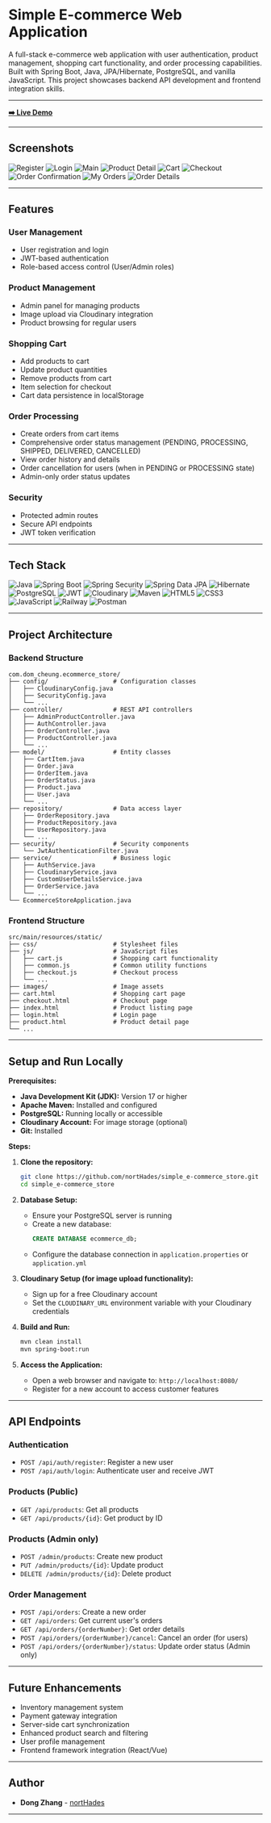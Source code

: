 # Simple E-commerce Web Application

A full-stack e-commerce web application with user authentication, product management, shopping cart functionality, and order processing capabilities. Built with Spring Boot, Java, JPA/Hibernate, PostgreSQL, and vanilla JavaScript. This project showcases backend API development and frontend integration skills.

---

**[➡️ Live Demo](https://simplee-commercestore-production.up.railway.app/)** 

---

## Screenshots

![Register](https://res.cloudinary.com/drxo7i9dk/image/upload/v1747458791/register_ttenl8.png)
![Login](https://res.cloudinary.com/drxo7i9dk/image/upload/w_1000,ar_16:9,c_fill,g_auto,e_sharpen/v1747458790/login_a18eyo.png)
![Main](https://res.cloudinary.com/drxo7i9dk/image/upload/w_1000,ar_16:9,c_fill,g_auto,e_sharpen/v1747458791/main_g1xans.png)
![Product Detail](https://res.cloudinary.com/drxo7i9dk/image/upload/w_1000,ar_16:9,c_fill,g_auto,e_sharpen/v1747458793/product-details_nqz5oz.png)
![Cart](https://res.cloudinary.com/drxo7i9dk/image/upload/v1747458790/cart_svtd6q.png)
![Checkout](https://res.cloudinary.com/drxo7i9dk/image/upload/v1747458790/checkout_zpcsom.png)
![Order Confirmation](https://res.cloudinary.com/drxo7i9dk/image/upload/w_1000,ar_16:9,c_fill,g_auto,e_sharpen/v1747458790/order-confirm_lfa3hw.png)
![My Orders](https://res.cloudinary.com/drxo7i9dk/image/upload/v1747458790/order_zas8y6.png)
![Order Details](https://res.cloudinary.com/drxo7i9dk/image/upload/v1747458791/order-details_bmy8qd.png)

---

## Features

### User Management
* User registration and login
* JWT-based authentication
* Role-based access control (User/Admin roles)

### Product Management
* Admin panel for managing products
* Image upload via Cloudinary integration
* Product browsing for regular users

### Shopping Cart
* Add products to cart
* Update product quantities
* Remove products from cart
* Item selection for checkout
* Cart data persistence in localStorage

### Order Processing
* Create orders from cart items
* Comprehensive order status management (PENDING, PROCESSING, SHIPPED, DELIVERED, CANCELLED)
* View order history and details
* Order cancellation for users (when in PENDING or PROCESSING state)
* Admin-only order status updates

### Security
* Protected admin routes
* Secure API endpoints
* JWT token verification

---

## Tech Stack

![Java](https://img.shields.io/badge/Java-ED8B00?style=for-the-badge&logo=openjdk&logoColor=white)
![Spring Boot](https://img.shields.io/badge/Spring_Boot-6DB33F?style=for-the-badge&logo=spring-boot&logoColor=white)
![Spring Security](https://img.shields.io/badge/Spring_Security-6DB33F?style=for-the-badge&logo=spring-security&logoColor=white)
![Spring Data JPA](https://img.shields.io/badge/Spring_Data_JPA-6DB33F?style=for-the-badge&logo=spring&logoColor=white) 
![Hibernate](https://img.shields.io/badge/Hibernate-59666C?style=for-the-badge&logo=hibernate&logoColor=white)
![PostgreSQL](https://img.shields.io/badge/PostgreSQL-336791?style=for-the-badge&logo=postgresql&logoColor=white)
![JWT](https://img.shields.io/badge/JWT-000000?style=for-the-badge&logo=json-web-tokens&logoColor=white)
![Cloudinary](https://img.shields.io/badge/Cloudinary-3448C5?style=for-the-badge&logo=cloudinary&logoColor=white)
![Maven](https://img.shields.io/badge/Maven-C71A36?style=for-the-badge&logo=apache-maven&logoColor=white)
![HTML5](https://img.shields.io/badge/HTML5-E34F26?style=for-the-badge&logo=html5&logoColor=white)
![CSS3](https://img.shields.io/badge/CSS3-1572B6?style=for-the-badge&logo=css3&logoColor=white)
![JavaScript](https://img.shields.io/badge/JavaScript-F7DF1E?style=for-the-badge&logo=javascript&logoColor=black)
![Railway](https://img.shields.io/badge/Railway-0B0D0E?style=for-the-badge&logo=railway&logoColor=white)
![Postman](https://img.shields.io/badge/Postman-FF6C37?style=for-the-badge&logo=postman&logoColor=white)

---

## Project Architecture

### Backend Structure
```
com.dom_cheung.ecommerce_store/
├── config/                  # Configuration classes
│   ├── CloudinaryConfig.java
│   ├── SecurityConfig.java
│   └── ...
├── controller/              # REST API controllers
│   ├── AdminProductController.java
│   ├── AuthController.java
│   ├── OrderController.java
│   ├── ProductController.java
│   └── ...
├── model/                   # Entity classes
│   ├── CartItem.java
│   ├── Order.java
│   ├── OrderItem.java
│   ├── OrderStatus.java
│   ├── Product.java
│   ├── User.java
│   └── ...
├── repository/              # Data access layer
│   ├── OrderRepository.java
│   ├── ProductRepository.java
│   ├── UserRepository.java
│   └── ...
├── security/                # Security components
│   └── JwtAuthenticationFilter.java
├── service/                 # Business logic
│   ├── AuthService.java
│   ├── CloudinaryService.java
│   ├── CustomUserDetailsService.java
│   ├── OrderService.java
│   └── ...
└── EcommerceStoreApplication.java
```

### Frontend Structure
```
src/main/resources/static/
├── css/                     # Stylesheet files
├── js/                      # JavaScript files
│   ├── cart.js              # Shopping cart functionality
│   ├── common.js            # Common utility functions
│   ├── checkout.js          # Checkout process
│   └── ...
├── images/                  # Image assets
├── cart.html                # Shopping cart page
├── checkout.html            # Checkout page
├── index.html               # Product listing page
├── login.html               # Login page
├── product.html             # Product detail page
└── ...
```

---

## Setup and Run Locally

**Prerequisites:**

* **Java Development Kit (JDK):** Version 17 or higher
* **Apache Maven:** Installed and configured
* **PostgreSQL:** Running locally or accessible
* **Cloudinary Account:** For image storage (optional)
* **Git:** Installed

**Steps:**

1. **Clone the repository:**
   ```bash
   git clone https://github.com/nortHades/simple_e-commerce_store.git
   cd simple_e-commerce_store
   ```

2. **Database Setup:**
   * Ensure your PostgreSQL server is running
   * Create a new database:
     ```sql
     CREATE DATABASE ecommerce_db;
     ```
   * Configure the database connection in `application.properties` or `application.yml`

3. **Cloudinary Setup (for image upload functionality):**
   * Sign up for a free Cloudinary account
   * Set the `CLOUDINARY_URL` environment variable with your Cloudinary credentials

4. **Build and Run:**
   ```bash
   mvn clean install
   mvn spring-boot:run
   ```

5. **Access the Application:**
   * Open a web browser and navigate to: `http://localhost:8080/`
   * Register for a new account to access customer features

---

## API Endpoints

### Authentication
* `POST /api/auth/register`: Register a new user
* `POST /api/auth/login`: Authenticate user and receive JWT

### Products (Public)
* `GET /api/products`: Get all products
* `GET /api/products/{id}`: Get product by ID

### Products (Admin only)
* `POST /admin/products`: Create new product
* `PUT /admin/products/{id}`: Update product
* `DELETE /admin/products/{id}`: Delete product

### Order Management
* `POST /api/orders`: Create a new order
* `GET /api/orders`: Get current user's orders
* `GET /api/orders/{orderNumber}`: Get order details
* `POST /api/orders/{orderNumber}/cancel`: Cancel an order (for users)
* `POST /api/orders/{orderNumber}/status`: Update order status (Admin only)

---

## Future Enhancements

* Inventory management system
* Payment gateway integration
* Server-side cart synchronization
* Enhanced product search and filtering
* User profile management
* Frontend framework integration (React/Vue)

---

## Author

* **Dong Zhang** - [nortHades](https://github.com/nortHades)

---
